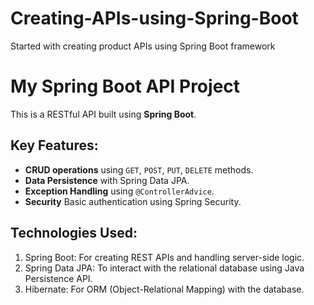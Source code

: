 # Creating-APIs-using-Spring-Boot
Started with creating product APIs using Spring Boot framework 

# My Spring Boot API Project

This is a RESTful API built using **Spring Boot**.

## Key Features:
- **CRUD operations** using `GET`, `POST`, `PUT`, `DELETE` methods.
- **Data Persistence** with Spring Data JPA.
- **Exception Handling** using `@ControllerAdvice`.
- **Security** Basic authentication using Spring Security.

## Technologies Used:
1. Spring Boot: For creating REST APIs and handling server-side logic.
2. Spring Data JPA: To interact with the relational database using Java Persistence API.
3. Hibernate: For ORM (Object-Relational Mapping) with the database.



